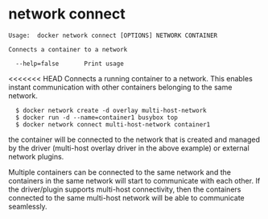 <!--[metadata]>
+++
title = "network connect"
description = "The network connect command description and usage"
keywords = ["network, connect"]
[menu.engine]
parent = "smn_cli"
+++
<![end-metadata]-->

# network connect

    Usage:  docker network connect [OPTIONS] NETWORK CONTAINER

    Connects a container to a network

      --help=false       Print usage

<<<<<<< HEAD
Connects a running container to a network. This enables instant communication with other containers belonging to the same network.

```
  $ docker network create -d overlay multi-host-network
  $ docker run -d --name=container1 busybox top
  $ docker network connect multi-host-network container1
```

the container will be connected to the network that is created and managed by the driver (multi-host overlay driver in the above example) or external network plugins.

Multiple containers can be connected to the same network and the containers in the same network will start to communicate with each other. If the driver/plugin supports multi-host connectivity, then the containers connected to the same multi-host network will be able to communicate seamlessly.
